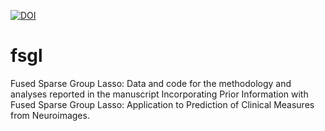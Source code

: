 [![DOI](https://zenodo.org/badge/DOI/10.5281/zenodo.3862984.svg)](https://doi.org/10.5281/zenodo.3862984)

# fsgl
Fused Sparse Group Lasso: Data and code for the methodology and analyses reported in the manuscript Incorporating Prior Information with Fused Sparse Group Lasso: Application to Prediction of Clinical Measures from Neuroimages.
